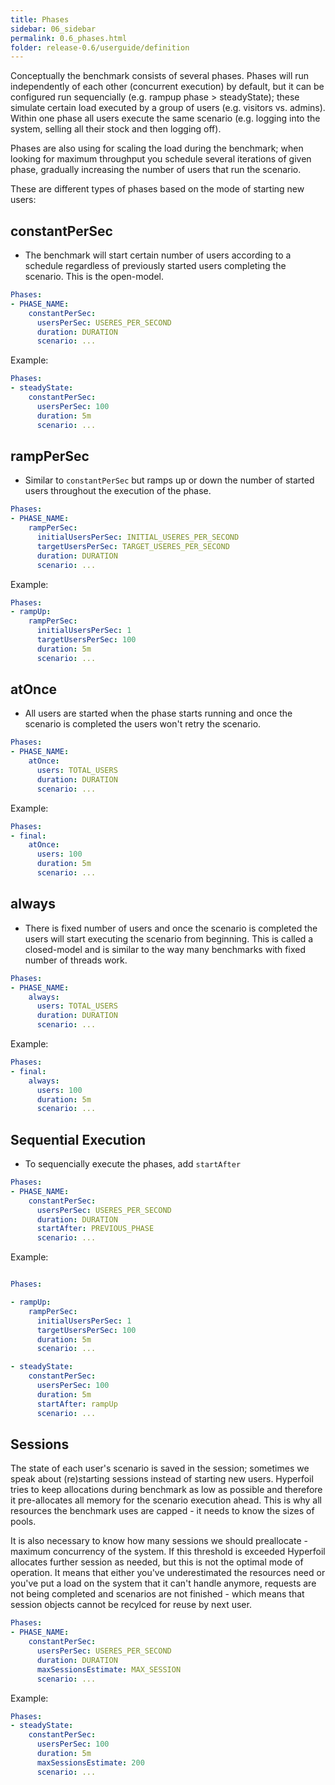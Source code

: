 ```yaml
---
title: Phases
sidebar: 06_sidebar
permalink: 0.6_phases.html
folder: release-0.6/userguide/definition
---
```


Conceptually the benchmark consists of several phases. Phases will run independently of each other (concurrent execution) by default, but it can be configured run sequencially (e.g. rampup phase > steadyState);
these simulate certain load executed by a group of users (e.g. visitors vs. admins). Within one phase all users execute the same scenario (e.g. logging into the system, selling all their stock and then logging off).

Phases are also using for scaling the load during the benchmark; when looking for maximum throughput you schedule several iterations of given phase, gradually increasing the number of users that run the scenario.

These are different types of phases based on the mode of starting new users:

## constantPerSec

* The benchmark will start certain number of users according to a schedule regardless of previously started users completing the scenario. This is the open-model.

```yaml
Phases:
- PHASE_NAME:
    constantPerSec:
      usersPerSec: USERES_PER_SECOND
      duration: DURATION
      scenario: ...
```

Example: 

```yaml
Phases:
- steadyState:
    constantPerSec:
      usersPerSec: 100
      duration: 5m
      scenario: ...
```

## rampPerSec

* Similar to `constantPerSec` but ramps up or down the number of started users throughout the execution of the phase.

```yaml
Phases:
- PHASE_NAME:
    rampPerSec:
      initialUsersPerSec: INITIAL_USERES_PER_SECOND
      targetUsersPerSec: TARGET_USERES_PER_SECOND
      duration: DURATION
      scenario: ...
```

Example: 

```yaml
Phases:
- rampUp:
    rampPerSec:
      initialUsersPerSec: 1
      targetUsersPerSec: 100
      duration: 5m
      scenario: ...
```

## atOnce

* All users are started when the phase starts running and once the scenario is completed the users won't retry the scenario.

```yaml
Phases:
- PHASE_NAME:
    atOnce:
      users: TOTAL_USERS
      duration: DURATION
      scenario: ...
```

Example: 

```yaml
Phases:
- final:
    atOnce:
      users: 100
      duration: 5m
      scenario: ...
```

## always

* There is fixed number of users and once the scenario is completed the users will start executing the scenario from beginning. This is called a closed-model and is similar to the way many benchmarks with fixed number of threads work.

```yaml
Phases:
- PHASE_NAME:
    always:
      users: TOTAL_USERS
      duration: DURATION
      scenario: ...
```

Example: 

```yaml
Phases:
- final:
    always:
      users: 100
      duration: 5m
      scenario: ...
```

## Sequential Execution

* To sequencially execute the phases, add `startAfter`


```yaml
Phases:
- PHASE_NAME:
    constantPerSec:
      usersPerSec: USERES_PER_SECOND
      duration: DURATION
      startAfter: PREVIOUS_PHASE
      scenario: ...
```

Example: 

```yaml

Phases:

- rampUp:
    rampPerSec:
      initialUsersPerSec: 1
      targetUsersPerSec: 100
      duration: 5m
      scenario: ...

- steadyState:
    constantPerSec:
      usersPerSec: 100
      duration: 5m
      startAfter: rampUp
      scenario: ...
```

## Sessions

The state of each user's scenario is saved in the session; sometimes we speak about (re)starting sessions instead of starting new users. Hyperfoil tries to keep allocations during benchmark as low as possible and therefore it pre-allocates all memory for the scenario execution ahead. This is why all resources the benchmark uses are capped - it needs to know the sizes of pools.

It is also necessary to know how many sessions we should preallocate - maximum concurrency of the system. If this threshold is exceeded Hyperfoil allocates further session as needed, but this is not the optimal mode of operation. It means that either you've underestimated the resources need or you've put a load on the system that it can't handle anymore, requests are not being completed and scenarios are not finished - which means that session objects cannot be recylced for reuse by next user.

```yaml
Phases:
- PHASE_NAME:
    constantPerSec:
      usersPerSec: USERES_PER_SECOND
      duration: DURATION
      maxSessionsEstimate: MAX_SESSION
      scenario: ...
```

Example: 

```yaml
Phases:
- steadyState:
    constantPerSec:
      usersPerSec: 100
      duration: 5m
      maxSessionsEstimate: 200
      scenario: ...
```
